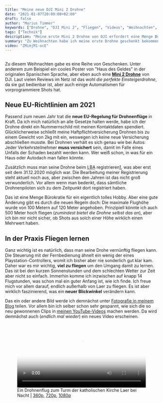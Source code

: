 ```yaml
---
title: "Meine neue DJI Mini 2 Drohne"
date: "2021-01-07T20:00:00+02:00"
draft: false
author: "Marius Timmer"
keywords: ["Drohne", "DJI Mini 2", "Fliegen", "Videos", "Weihnachten", "Luftfahrt-Bundesamt", "Haftpflicht"]
tags: ["Technik"]
description: "Meine erste Mini 2 Drohne von DJI erfordert eine Menge Bürokratie mit Versicherung und LBA. Eine Menge Flugstunden muss man dann auch noch sammeln."
summary: "Zu Weihnachten habe ich meine erste Drohne geschenkt bekommen. Nun übe ich mich als Drohnenpilot und versuche mich an den ersten Flügen und Clips."
video: "ZMimjM1-ocE"
---
```


<Image :imagedata="drone_image" />

Zu diesem Weihnachten gabe es eine Reihe von Geschenken. Unter anderem zum Beispiel ein cooles Poster von "Haus des Geldes" in der originalen Spanischen Sprache, aber eben auch eine **[Mini 2 Drohne](https://www.dji.com/de/mini-2)** von DJI. Laut vielen Reviews im Netz ist das wohl _die perfekte Einsteigerdrohne_, da sie gut bedienbar ist, aber auch einige Automatismen für vorprogrammiere Shots hat.

Neue EU-Richtlinien am 2021
---------------------------
Passend zum neuen Jahr trat die **neue EU-Regelung für Drohnenflüge** in Kraft. Da ich mich natürlich an alle Gesetze halten werde, habe ich der Drohne direkt ein Nummernschild mit meinen Kontaktdaten spendiert. Glücklicherweise schließt meine Haftpflichtversicherung Drohnen bis zu einem Gewicht von 2kg mit ein, weswegen ich keine neue Versicherung abschließen musste. Bei Drohnen verhält es sich genau wie bei Autos: Jeder Verkehrsteilnehmer **muss versichert** sein, damit im Falle eines Unfalls der Schaden bezahlt werden kann. Wer weiß schon, in was für ein Haus oder Autodach man fallen könnte.

Zusätzlich muss man seine Drohne beim <abbr title="Luftfahrt-Bundesamt">LBA</abbr> registrieren[1], was aber erst seit dem 31.12.2020 möglich war. Die Bearbeitung meiner Registrierung steht aktuell noch aus, aber zwischen den Jahren ist das nicht groß verwunderlich. Vor allem wenn man bedenkt, dass sämtliche Drohnenpiloten sich zu dem Zeitpunkt dort registriert haben.

Das ist eine Menge Bürokratie für ein eigentlich tolles Hobby. Aber eine gute Änderung gibt es durch die neuen Regeln doch: Die maximale Flughöhe wurde von 100 Metern auf 120 Meter angehoben. Prinzipiell könnte ich auch 500 Meter hoch fliegen (_zumindest bietet die Drohne selbst das an_), aber ich bin mir nicht sicher, ob Shots aus solch einer Höhe wirklich einen Mehrwert haben.

In der Praxis Fliegen lernen
----------------------------
Ganz wichtig ist es natürlich, dass man seine Drohe vernünftig fliegen kann. Die Steuerung mit der Fernbedienung ähnelt ein wenig der eines Playstation-Controllers, womit ich bisher aber nie sonderlich gut klar kam. Daher war es mir wichtig, **viel zu fliegen** um den Umgang damit zu lernen. Das ist bei den kurzen Sonnenstunden und dem schlechten Wetter zur Zeit aber nicht so einfach. Immerhin komme ich inzwischen auf knapp 14 Flugstunden, was schon mal ein guter Anfang ist, wie ich finde. Ich freue mich vor allem darauf, endlich außerhalb von Laer zu fliegen. Es ist aber wirklich faszinierend, was ein **neuer Blickwinkel** verändern kann.

Das ein oder andere Bild werde ich demnächst unter [Fotografie in meinem Blog](/photos) teilen. Vor allem bin ich selber schon sehr gespannt, wie sich die so neu gewonnenen Clips in [meinen YouTube-Videos](https://www.youtube.com/channel/UCKllWK67NhLhk6QAwLelVyA) machen werden. Da wird demnächst auch (_endlich mal wieder_) ein neues Video erscheinen.

<figure role="group">
    <video
        id="drohnenvideo"
        controls="controls"
        width="100%"
        poster="/video/drohne_laer_nacht_thumbnail.webp"
        autobuffer="autobuffer"
        title="Mein erster Nachtflug"
        >
        <source
            src="/video/drohne_laer_nacht_720p.mp4"
            type="video/mp4"
            />
        Dein Browser unterstützt anscheinend keine Videos in Webseiten oder so. Versuchs mal mit dem <a href="/video/drohne_laer_nacht_720p.mp4">Direktlink</a>.
    </video>
    <figcaption>Ein Drohnenflug zum Turm der katholischen Kirche Laer bei Nacht | <a href="/video/drohne_laer_nacht_360p.mp4">360p</a>, <a href="/video/drohne_laer_nacht_720p.mp4">720p</a>, <a href="/video/drohne_laer_nacht_1080p.mp4">1080p</a></figcaption>
</figure>

[1]: https://www.lba.de/DE/Betrieb/Unbemannte_Luftfahrtsysteme/UAS_Betreiberregistrierung/UAS_Betreiberregistrierung_node.html

<script setup>
import Image from "./../components/Image.vue";

const drone_image = {
    src: "djimini2",
    srcset: [
        "djimini2_small",
        "djimini2_medium",
        "djimini2_large",
        "djimini2"
    ],
    title: "Die DJI Mini 2 Drohne wie ich sie jetzt auch habe"
};
</script>
